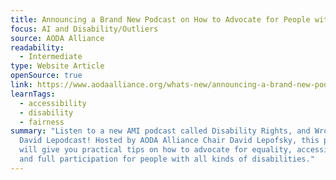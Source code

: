 ```yaml
---
title: Announcing a Brand New Podcast on How to Advocate for People with Disabilities
focus: AI and Disability/Outliers
source: AODA Alliance
readability:
  - Intermediate
type: Website Article
openSource: true
link: https://www.aodaalliance.org/whats-new/announcing-a-brand-new-podcast-on-how-to-advocate-for-people-with-disabilities-subscribe-for-disability-rights-and-wrongs-the-david-lepodcast-wherever-you-get-yo/
learnTags:
  - accessibility
  - disability
  - fairness
summary: "Listen to a new AMI podcast called Disability Rights, and Wrongs: The
  David Lepodcast! Hosted by AODA Alliance Chair David Lepofsky, this podcast
  will give you practical tips on how to advocate for equality, accessibility
  and full participation for people with all kinds of disabilities."
---
```

